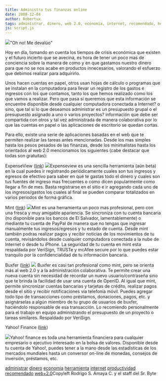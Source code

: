 ```yaml
---
title: Administra tus finanzas online
date: 2008-12-04
author: Robertux
tags: administrar, dinero, web 2.0, economia, internet, recomendado, herramienta, productividad
js: script.js
---
```


[![](http://4.bp.blogspot.com/_jH77WNrMVRA/STZTI66AbZI/AAAAAAAAE1I/2xBoNuvM_wk/s400/dollar_crisis.png)](http://4.bp.blogspot.com/_jH77WNrMVRA/STZTI66AbZI/AAAAAAAAE1I/2xBoNuvM_wk/s1600-h/dollar_crisis.png)"Oh no! Me
      devalúo"

Hoy en día, tomando en
      cuenta los tiempos de crisis económica que existen y el futuro incierto que se avecina, es
      hora de tener un poco mas de conciencia sobre la manera de como y en que gastamos nuestro
      dinero para que no se nos acabe en productos innecesarios, valorando el esfuerzo que debimos
      realizar para adquirirlo.

Unos hacen cuentas en papel, otros usan hojas
      de cálculo o programas que se instalan en la computadora para llevar un registro de los gastos
      e ingresos con los que contamos, tanto los que hemos realizado como los que vamos a realizar.
      Pero que pasa si queremos que esta información se encuentre disponible desde cualquier
      computadora conectada a Internet? o sino, que tal si lo que deseamos administrar es un
      presupuesto grupal o el presupuesto asignado a uno o varios proyectos? información que debe
      ser compartida con otros y tal vez administrada de manera colaborativa por lo que las cuentas
      en papel o las aplicaciones de escritorio se quedan cortas.

Para ello,
      existe una serie de aplicaciones basadas en el web que te permiten realizar las tareas antes
      mencionadas. Desde los mas simples hasta los pesos pesados de las finanzas, desde los
      minimalistas hasta los orientados al web 2.0 mencionamos los siguientes (cabe destacar que
      todas son gratuitas):

ExpenseView ([link](http://www.expenseview.com/))
[![](http://4.bp.blogspot.com/_jH77WNrMVRA/STbLgWbuEpI/AAAAAAAAE1Q/u1TmwYjNXvk/s400/expenseview.png)](http://4.bp.blogspot.com/_jH77WNrMVRA/STbLgWbuEpI/AAAAAAAAE1Q/u1TmwYjNXvk/s1600-h/expenseview.png)Expenseview es una
      sencilla herramienta (aún beta) en la cual puedes ir registrando periódicamente cuales son tus
      ingresos y egresos de efectivo para saber en qué te gastas todo el dinero y cuales son tus
      fuentes de ingreso mas frecuentes o como dicen popularmente como llegar a fin de mes. Basta registrarse en el sitio e ir agregando
      cada uno de los ingresos/gastos los cuales al final se pueden comparar totalizados en varios
      periodos de forma gráfica.

Mint ([link](http://www.mint.com/))
[![](http://4.bp.blogspot.com/_jH77WNrMVRA/STbMm89YSTI/AAAAAAAAE1Y/NuV-_PFQegk/s400/mint.jpg)](http://4.bp.blogspot.com/_jH77WNrMVRA/STbMm89YSTI/AAAAAAAAE1Y/NuV-_PFQegk/s1600-h/mint.jpg)Mint es una
      herramienta un poco mas profesional, pero con una fresca y muy amigable apariencia. Se
      sincroniza con tu cuenta bancaria (no disponible para los bancos de El Salvador,
      lamentablemente) o mediante tu cuenta de PayPal de manera que no tengas que ingresar
      manualmente tus ingresos/egresos y tu estado de cuenta. Desde mint también podras realizar
      pagos y recibir noticias de los movimientos de tu cuenta, revisándolos desde cualquier
      computadora conectada a la nube de Internet o desde tu iPhone. La seguridad de tu cuenta en
      mint esta respaldada por VeriSign, TRUSTe y mcAfee
      secure por lo que puedes estar tranquilo por la confidencialidad de tu
      información bancaria.

Buxfer ([link](http://buxfer.com/))
[![](http://4.bp.blogspot.com/_jH77WNrMVRA/STbRozgQ9PI/AAAAAAAAE1g/5ET_Y0_gyIY/s400/buxfer.jpg)](http://4.bp.blogspot.com/_jH77WNrMVRA/STbRozgQ9PI/AAAAAAAAE1g/5ET_Y0_gyIY/s1600-h/buxfer.jpg)
Buxfer
      es casi tan profesional como mint, pero se orienta más al web 2.0 y a la administración
      colaborativa. Te permite crear una nueva cuenta sin necesidad de recordar un nuevo
      usuario/contraseña sino que te brinda la facilidad de usar una cuenta de OpenID. Al igual que
      mint, permite sincronizar cuentas bancarias y tarjetas de crédito, realizar pagos desde el
      sitio y recibir notificaciones vía telefonía móvil. Puedes agregar todo tipo de transacciones
      como préstamos, donaciones, pagos, etc. y asignárselas a algún miembro de tu grupo de usuarios
      de buxfer, haciéndolo responsable de esa transacción. Lo recomiendo personalmente para el
      trabajo en equipo administrando el presupuesto de un proyecto o tareas similares. Respaldado
      por VeriSign.

Yahoo!
      Finance ([link](http://finance.yahoo.com/))

[![](http://2.bp.blogspot.com/_jH77WNrMVRA/STbTSv7T42I/AAAAAAAAE1o/aADJUR84XzI/s400/yahoofinance.gif)](http://2.bp.blogspot.com/_jH77WNrMVRA/STbTSv7T42I/AAAAAAAAE1o/aADJUR84XzI/s1600-h/yahoofinance.gif)Yahoo! finance es
      toda una herramienta financiera para cualquier empresario o ejecutivo interesado en la bolsa
      de valores. Disponible desde tu cuenta de Yahoo!, puedes tener a la mano desde las
      estadísticas de los mercados mundiales hasta un conversor on-line de monedas, consejos de
      inversión, préstamos, etc.

[administrar](http://www.blogalaxia.com/tags/administrar) [dinero](http://www.blogalaxia.com/tags/dinero) [economia](http://www.blogalaxia.com/tags/economia) [herramienta](http://www.blogalaxia.com/tags/herramienta) [internet](http://www.blogalaxia.com/tags/internet) [productividad](http://www.blogalaxia.com/tags/productividad) [recomendado](http://www.blogalaxia.com/tags/recomendado) [web+2.0](http://www.blogalaxia.com/tags/web+2.0)Copyleft Rodrigo S. Amaya C. y el staff del Sr.
      Byte